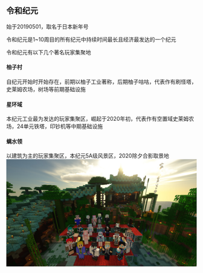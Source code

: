 ## 令和纪元
始于20190501，取名于日本新年号

令和纪元是1~10周目的所有纪元中持续时间最长且经济最发达的一个纪元

令和纪元有以下几个著名玩家集聚地

#### 柚子村
自纪元开始时开始存在，前期以柚子工业著称，后期柚子咕咕，代表作有刷怪塔，史莱姆农场，树场等前期基础设施
#### 星环域
本纪元工业最为发达的玩家集聚区，崛起于2020年初，代表作有空置域史莱姆农场，24单元铁塔，印钞机等中期基础设施
#### 螭水领
以建筑为主的玩家集聚区，本纪元5A级风景区，2020除夕合影取景地
![](/pictures/2020合影.jpg)